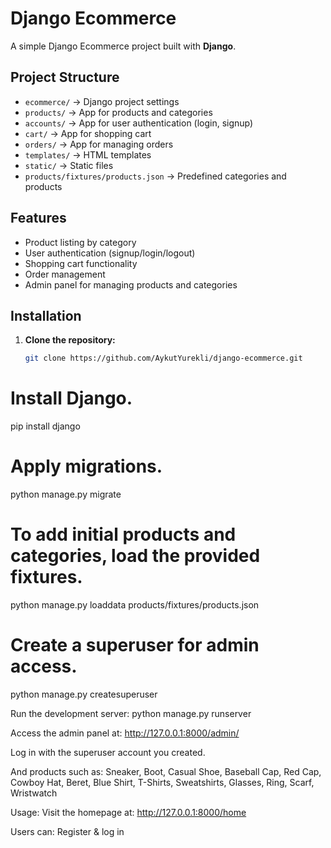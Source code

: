 # Django Ecommerce

A simple Django Ecommerce project built with **Django**.

## Project Structure

- `ecommerce/` → Django project settings  
- `products/` → App for products and categories  
- `accounts/` → App for user authentication (login, signup)  
- `cart/` → App for shopping cart  
- `orders/` → App for managing orders  
- `templates/` → HTML templates  
- `static/` → Static files  
- `products/fixtures/products.json` → Predefined categories and products  

## Features

- Product listing by category  
- User authentication (signup/login/logout)  
- Shopping cart functionality  
- Order management  
- Admin panel for managing products and categories

## Installation

1. **Clone the repository:**
   ```bash
   git clone https://github.com/AykutYurekli/django-ecommerce.git

# Install Django.
pip install django

# Apply migrations.
python manage.py migrate

# To add initial products and categories, load the provided fixtures.
python manage.py loaddata products/fixtures/products.json

# Create a superuser for admin access.
python manage.py createsuperuser

Run the development server: python manage.py runserver

Access the admin panel at: http://127.0.0.1:8000/admin/

Log in with the superuser account you created.

And products such as: Sneaker, Boot, Casual Shoe, Baseball Cap, Red Cap, Cowboy Hat, Beret, Blue Shirt, T-Shirts, Sweatshirts, Glasses, Ring, Scarf, Wristwatch

Usage: Visit the homepage at: http://127.0.0.1:8000/home

Users can: Register & log in
